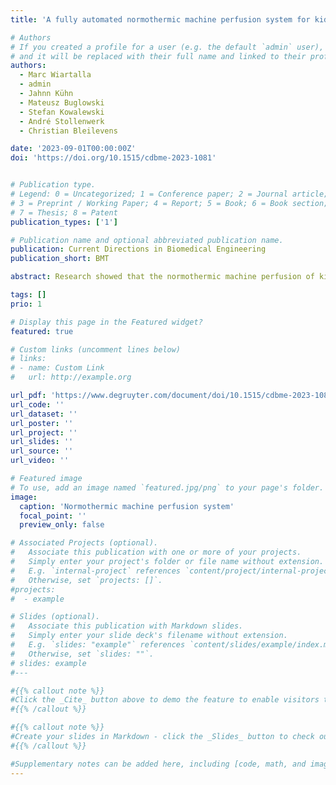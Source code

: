 ```yaml
---
title: 'A fully automated normothermic machine perfusion system for kidney grafts supporting physiological motivated flow profiles'

# Authors
# If you created a profile for a user (e.g. the default `admin` user), write the username (folder name) here
# and it will be replaced with their full name and linked to their profile.
authors:
  - Marc Wiartalla
  - admin
  - Jahnn Kühn
  - Mateusz Buglowski
  - Stefan Kowalewski
  - André Stollenwerk
  - Christian Bleilevens

date: '2023-09-01T00:00:00Z'
doi: 'https://doi.org/10.1515/cdbme-2023-1081'


# Publication type.
# Legend: 0 = Uncategorized; 1 = Conference paper; 2 = Journal article;
# 3 = Preprint / Working Paper; 4 = Report; 5 = Book; 6 = Book section;
# 7 = Thesis; 8 = Patent
publication_types: ['1']

# Publication name and optional abbreviated publication name.
publication: Current Directions in Biomedical Engineering
publication_short: BMT

abstract: Research showed that the normothermic machine perfusion of kidneys can enable prolonged storage and improve conditions compared to traditional cold storage. For research in this area, there is a demand for a long-term in vitro perfusion setup. In this work, we present a fully automated normothermic machine perfusion (NMP) system as an experimental research platform. The perfusion system is intended as a tool for researching the effects of different perfusion strategies on the kidney. To enable the automation, the NMP system consists of a blood pressure control, a circulation volume level control and a pH-regulation component. The setup is realized as a medical cyber-physical system consisting of networked embedded microcontroller nodes.

tags: []
prio: 1

# Display this page in the Featured widget?
featured: true

# Custom links (uncomment lines below)
# links:
# - name: Custom Link
#   url: http://example.org

url_pdf: 'https://www.degruyter.com/document/doi/10.1515/cdbme-2023-1081/pdf'
url_code: ''
url_dataset: ''
url_poster: ''
url_project: ''
url_slides: ''
url_source: ''
url_video: ''

# Featured image
# To use, add an image named `featured.jpg/png` to your page's folder.
image:
  caption: 'Normothermic machine perfusion system'
  focal_point: ''
  preview_only: false

# Associated Projects (optional).
#   Associate this publication with one or more of your projects.
#   Simply enter your project's folder or file name without extension.
#   E.g. `internal-project` references `content/project/internal-project/index.md`.
#   Otherwise, set `projects: []`.
#projects:
#  - example

# Slides (optional).
#   Associate this publication with Markdown slides.
#   Simply enter your slide deck's filename without extension.
#   E.g. `slides: "example"` references `content/slides/example/index.md`.
#   Otherwise, set `slides: ""`.
# slides: example
#---

#{{% callout note %}}
#Click the _Cite_ button above to demo the feature to enable visitors to import publication metadata into their reference management software.
#{{% /callout %}}

#{{% callout note %}}
#Create your slides in Markdown - click the _Slides_ button to check out the example.
#{{% /callout %}}

#Supplementary notes can be added here, including [code, math, and images](https://wowchemy.com/docs/writing-markdown-latex/).
---
```

